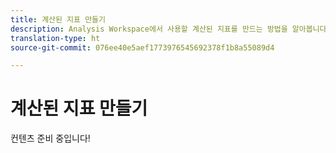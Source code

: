 ```yaml
---
title: 계산된 지표 만들기
description: Analysis Workspace에서 사용할 계산된 지표를 만드는 방법을 알아봅니다.
translation-type: ht
source-git-commit: 076ee40e5aef1773976545692378f1b8a55089d4

---
```



# 계산된 지표 만들기

컨텐츠 준비 중입니다!

